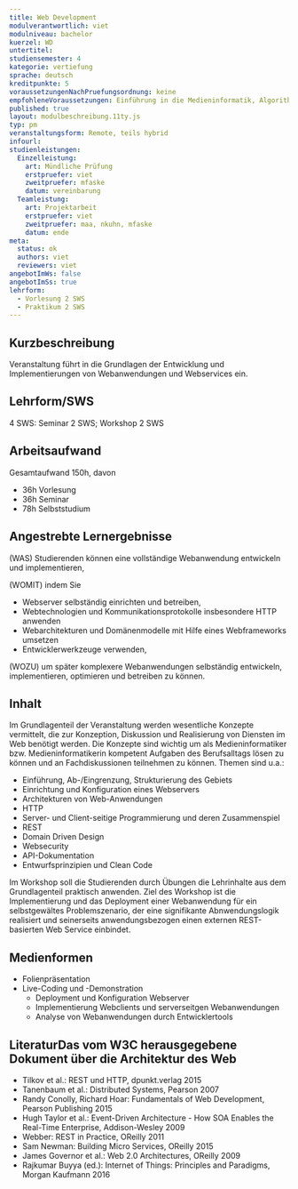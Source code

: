 ```yaml
---
title: Web Development
modulverantwortlich: viet
modulniveau: bachelor
kuerzel: WD
untertitel:
studiensemester: 4
kategorie: vertiefung
sprache: deutsch
kreditpunkte: 5
voraussetzungenNachPruefungsordnung: keine
empfohleneVoraussetzungen: Einführung in die Medieninformatik, Algorithmen und Programmierung 1 und 2, Datenbankensysteme, Kommunikationstechnik und Netze
published: true
layout: modulbeschreibung.11ty.js
typ: pm
veranstaltungsform: Remote, teils hybrid
infourl: 
studienleistungen:
  Einzelleistung:
    art: Mündliche Prüfung
    erstpruefer: viet
    zweitpruefer: mfaske
    datum: vereinbarung
  Teamleistung:
    art: Projektarbeit
    erstpruefer: viet
    zweitpruefer: maa, nkuhn, mfaske
    datum: ende
meta:
  status: ok  
  authors: viet
  reviewers: viet
angebotImWs: false
angebotImSs: true
lehrform:
  - Vorlesung 2 SWS
  - Praktikum 2 SWS
---
```

## Kurzbeschreibung

Veranstaltung führt in die Grundlagen der Entwicklung und Implementierungen von Webanwendungen und Webservices ein.

## Lehrform/SWS

4 SWS: Seminar 2 SWS; Workshop 2 SWS

## Arbeitsaufwand

Gesamtaufwand 150h, davon

- 36h Vorlesung
- 36h Seminar
- 78h Selbststudium

## Angestrebte Lernergebnisse

(WAS) Studierenden können eine vollständige Webanwendung entwickeln und implementieren,

(WOMIT) indem Sie

- Webserver selbständig einrichten und betreiben,
- Webtechnologien und Kommunikationsprotokolle insbesondere HTTP
  anwenden
- Webarchitekturen und Domänenmodelle mit Hilfe eines Webframeworks
  umsetzen
- Entwicklerwerkzeuge verwenden,

(WOZU) um später komplexere Webanwendungen selbständig entwickeln, implementieren, optimieren und betreiben zu können.

## Inhalt

Im Grundlagenteil der Veranstaltung werden wesentliche Konzepte vermittelt, die zur Konzeption, Diskussion und Realisierung von Diensten im Web benötigt werden. Die Konzepte sind wichtig um als Medieninformatiker bzw. Medieninformatikerin kompetent Aufgaben des Berufsalltags lösen zu können und an Fachdiskussionen teilnehmen zu können. Themen sind u.a.:

- Einführung, Ab-/Eingrenzung, Strukturierung des Gebiets
- Einrichtung und Konfiguration eines Webservers
- Architekturen von Web-Anwendungen
- HTTP
- Server- und Client-seitige Programmierung und deren Zusammenspiel
- REST
- Domain Driven Design
- Websecurity
- API-Dokumentation
- Entwurfsprinzipien und Clean Code

Im Workshop soll die Studierenden durch Übungen die Lehrinhalte aus dem Grundlagenteil praktisch anwenden. Ziel des Workshop
ist die Implementierung und das Deployment einer Webanwendung für ein selbstgewältes Problemszenario, der eine signifikante Abnwendungslogik realisiert und seinerseits anwendungsbezogen einen externen REST-basierten Web Service einbindet.

## Medienformen

- Folienpräsentation
- Live-Coding und -Demonstration
  - Deployment und Konfiguration Webserver
  - Implementierung Webclients und serverseitgen Webanwendungen
  - Analyse von Webanwendungen durch Entwicklertools

## LiteraturDas vom W3C herausgegebene Dokument über die Architektur des Web

- Tilkov et al.: REST und HTTP, dpunkt.verlag 2015
- Tanenbaum et al.: Distributed Systems, Pearson 2007
- Randy Conolly, Richard Hoar: Fundamentals of Web Development, Pearson Publishing 2015
- Hugh Taylor et al.: Event-Driven Architecture - How SOA Enables the Real-Time Enterprise, Addison-Wesley 2009
- Webber: REST in Practice, OReilly 2011
- Sam Newman: Building Micro Services, OReilly 2015
- James Governor et al.: Web 2.0 Architectures, OReilly 2009
- Rajkumar Buyya (ed.): Internet of Things: Principles and Paradigms, Morgan Kaufmann 2016

